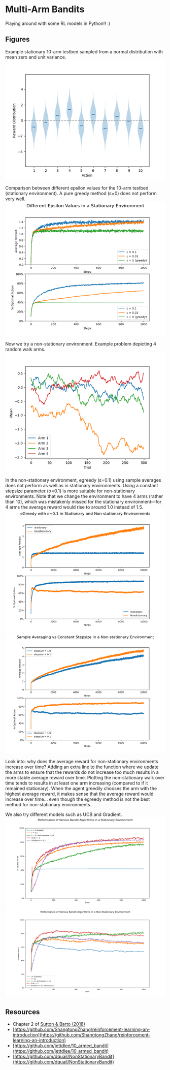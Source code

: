 # Multi-Arm Bandits

Playing around with some RL models in Python!! :)

## Figures
Example stationary 10-arm testbed sampled from a normal distribution with mean zero and unit variance.
![Figure 2.1: Violin Plot](figures/2.1_violin.png)

Comparison between different epsilon values for the 10-arm testbed (stationary environment). 
A pure greedy method (ε=0) does not perform very well.
![Figure 2.2](figures/2.2_comparison.png)

Now we try a non-stationary environment. Example problem depicting 4 random walk arms.
![Random Walk Arms](figures/nonstationary_arms.png)

In the non-stationary environment, egreedy (ε=0.1) using sample averages does not perform as well as in stationary
environments. Using a constant stepsize parameter (α=0.1) is more suitable for non-stationary environments.
Note that we change the environment to have 4 arms (rather than 10), which was mistakenly missed for the stationary
environment—for 4 arms the average reward would rise to around 1.0 instead of 1.5.
![Comparison Between Stationary and Non-Stationary Environments](figures/egreedy_environment_comparison.png)
![Comparison Between Sample Averages and Constant Stepsize](figures/nonstationary_stepsize_comparison.png)

Look into: why does the average reward for non-stationary environments increase over time?
Adding an extra line to the function where we update the arms to ensure that the rewards do not increase too much
results in a more stable average reward over time.
Plotting the non-stationary walk over time tends to results in at least one arm increasing (compared to if it remained
stationary). When the agent greedily chooses the arm with the highest average reward, it makes sense that the average
reward would increase over time... even though the egreedy method is not the best method for non-stationary environments.

We also try different models such as UCB and Gradient.
![Comparison Between Various Bandit Algorithms in a Stationary Environment](figures/bandits_comparison_stationary.png)
![Comparison Between Various Bandit Algorithms in a Non-Stationary Environment](figures/bandits_comparison_nonstationary.png)


## Resources
- Chapter 2 of [Sutton & Barto (2018)](http://incompleteideas.net/book/RLbook2020.pdf)
- [https://github.com/ShangtongZhang/reinforcement-learning-an-introduction](https://github.com/ShangtongZhang/reinforcement-learning-an-introduction)
- [https://github.com/jettdlee/10_armed_bandit](https://github.com/jettdlee/10_armed_bandit)
- [https://github.com/dquail/NonStationaryBandit](https://github.com/dquail/NonStationaryBandit)